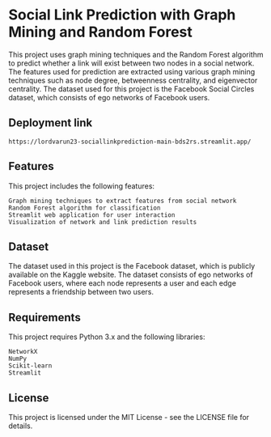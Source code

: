 # Social Link Prediction with Graph Mining and Random Forest

This project uses graph mining techniques and the Random Forest algorithm to predict whether a link will exist between two nodes in a social network. The features used for prediction are extracted using various graph mining techniques such as node degree, betweenness centrality, and eigenvector centrality. The dataset used for this project is the Facebook Social Circles dataset, which consists of ego networks of Facebook users.

## Deployment link
`https://lordvarun23-sociallinkprediction-main-bds2rs.streamlit.app/ `
## Features

This project includes the following features:

    Graph mining techniques to extract features from social network
    Random Forest algorithm for classification
    Streamlit web application for user interaction
    Visualization of network and link prediction results

## Dataset

The dataset used in this project is the Facebook dataset, which is publicly available on the Kaggle website. The dataset consists of ego networks of Facebook users, where each node represents a user and each edge represents a friendship between two users.
## Requirements

This project requires Python 3.x and the following libraries:

    NetworkX
    NumPy
    Scikit-learn
    Streamlit
## License

This project is licensed under the MIT License - see the LICENSE file for details.
